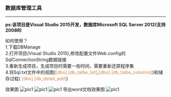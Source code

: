 ###  数据库管理工具

---
**ps:该项目是Visual Studio 2015开发，数据库Microsoft SQL Server 2012(支持2008R)**

如何使用？  
1.下载DBManage  
2.打开项目(Visual Studio 2015),修改配置文件Web.config的SqlConnectionString数据链接     
3.重新生成项目，生成项目时需要一些时间，需要重新还原程序集    
4.将Sql.txt文件中的视图(<font color=#CD853F >[dbo].[db_talbe_list]</font>,<font color=#CD853F >[dbo].[db_talbe_columns]</font>)和储存过程(<font color=#CD853F> [dbo].[db_detail_add]</font>)

效果图
![pic1](http://p044t0c5z.bkt.clouddn.com/2017-11-29_153218.png)
![pic1](http://p044t0c5z.bkt.clouddn.com/2017-11-29_153258.png)
![pic1](http://p044t0c5z.bkt.clouddn.com/2017-11-29_153338.png)
导出word文档效果图
![pic1](http://p044t0c5z.bkt.clouddn.com/2017-11-29_153439.png)
